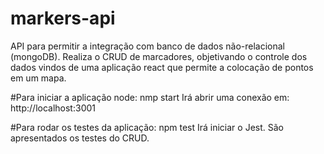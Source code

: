 # markers-api
API para permitir a integração com banco de dados não-relacional (mongoDB). Realiza o CRUD de marcadores, objetivando o controle dos dados vindos de uma aplicação react que permite a colocação de pontos em um mapa.

#Para iniciar a aplicação node:
nmp start
Irá abrir uma conexão em: http://localhost:3001

#Para rodar os testes da aplicação:
npm test
Irá iniciar o Jest. São apresentados os testes do CRUD.
